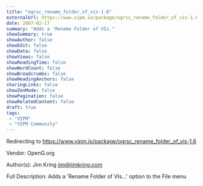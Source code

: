 ```yaml
---
title: "ogrsc_rename_folder_of_vis-1.6"
externalUrl: https://www.vipm.io/package/ogrsc_rename_folder_of_vis-1.6
date: 2007-02-17
summary: "Adds a 'Rename Folder of VIs."
showSummary: true
showAuthor: false
showEdit: false
showData: false
showViews: false
showReadingTime: false
showWordCount: false
showBreadcrumbs: false
showHeadingAnchors: false
sharingLinks: false
showZenMode: false
showPagination: false
showRelatedContent: false
draft: true
tags:
 - "VIPM"
 - "VIPM Community"
---
```


Redirecting to https://www.vipm.io/package/ogrsc_rename_folder_of_vis-1.6

Vendor: OpenG.org

Author(s): Jim Kring <jim@jimkring.com>
 
Full Description:
Adds a 'Rename Folder of VIs...' option to the File menu